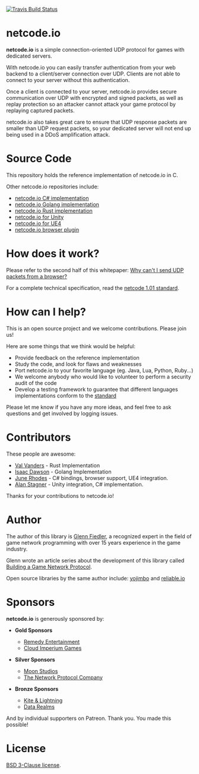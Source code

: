 [![Travis Build Status](https://travis-ci.org/networkprotocol/netcode.io.svg?branch=master)](https://travis-ci.org/networkprotocol/netcode.io)

# netcode.io

**netcode.io** is a simple connection-oriented UDP protocol for games with dedicated servers. 

With netcode.io you can easily transfer authentication from your web backend to a client/server connection over UDP. Clients are not able to connect to your server without this authentication.

Once a client is connected to your server, netcode.io provides secure communication over UDP with encrypted and signed packets, as well as replay protection so an attacker cannot attack your game protocol by replaying captured packets. 

netcode.io also takes great care to ensure that UDP response packets are smaller than UDP request packets, so your dedicated server will not end up being used in a DDoS amplification attack.

# Source Code

This repository holds the reference implementation of netcode.io in C.

Other netcode.io repositories include:

* [netcode.io C# implementation](https://github.com/KillaMaaki/Netcode.IO.NET)
* [netcode.io Golang implementation](https://github.com/wirepair/netcode)
* [netcode.io Rust implementation](https://github.com/vvanders/netcode.io)
* [netcode.io for Unity](https://github.com/KillaMaaki/Unity-Netcode.IO)
* [netcode.io for UE4](https://github.com/RedpointGames/netcode.io-UE4)
* [netcode.io browser plugin](https://github.com/RedpointGames/netcode.io-browser)

# How does it work?

Please refer to the second half of this whitepaper: [Why can't I send UDP packets from a browser?](http://gafferongames.com/post/why_cant_i_send_udp_packets_from_a_browser/) 

For a complete technical specification, read the [netcode 1.01 standard](https://github.com/networkprotocol/netcode.io/blob/master/STANDARD.md).

# How can I help?

This is an open source project and we welcome contributions. Please join us!

Here are some things that we think would be helpful:

* Provide feedback on the reference implementation
* Study the code, and look for flaws and weaknesses
* Port netcode.io to your favorite language (eg. Java, Lua, Python, Ruby...)
* We welcome anybody who would like to volunteer to perform a security audit of the code
* Develop a testing framework to guarantee that different languages implementations conform to the [standard](https://github.com/networkprotocol/netcode.io/blob/master/STANDARD.md)

Please let me know if you have any more ideas, and feel free to ask questions and get involved by logging issues.

# Contributors

These people are awesome:

* [Val Vanders](https://github.com/vvanders) - Rust Implementation
* [Isaac Dawson](https://github.com/wirepair) - Golang Implementation
* [June Rhodes](https://github.com/hach-que) - C# bindings, browser support, UE4 integration.
* [Alan Stagner](https://github.com/KillaMaaki) - Unity integration, C# implementation.

Thanks for your contributions to netcode.io!

# Author

The author of this library is [Glenn Fiedler](https://www.linkedin.com/in/glennfiedler), a recognized expert in the field of game network programming with over 15 years experience in the game industry.

Glenn wrote an article series about the development of this library called [Building a Game Network Protocol](https://gafferongames.com/categories/building-a-game-network-protocol).

Open source libraries by the same author include: [yojimbo](http://libyojimbo.com) and [reliable.io](https://github.com/networkprotocol/reliable.io)

# Sponsors

**netcode.io** is generously sponsored by:

* **Gold Sponsors**
    * [Remedy Entertainment](http://www.remedygames.com/)
    * [Cloud Imperium Games](https://cloudimperiumgames.com)
    
* **Silver Sponsors**
    * [Moon Studios](http://www.oriblindforest.com/#!moon-3/)
    * [The Network Protocol Company](http://www.thenetworkprotocolcompany.com)
    
* **Bronze Sponsors**
    * [Kite & Lightning](http://kiteandlightning.la/)
    * [Data Realms](http://datarealms.com)
 
And by individual supporters on Patreon. Thank you. You made this possible!

# License

[BSD 3-Clause license](https://opensource.org/licenses/BSD-3-Clause).

